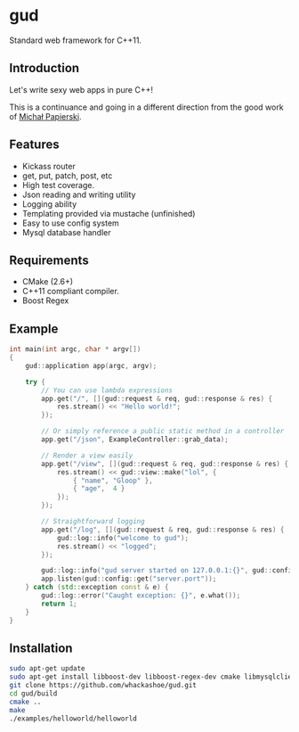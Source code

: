 # gud

Standard web framework for C++11.

## Introduction

Let's write sexy web apps in pure C++!

This is a continuance and going in a different direction from the good work of [Michał Papierski](https://github.com/mpapierski/web).

## Features

* Kickass router
* get, put, patch, post, etc
* High test coverage.
* Json reading and writing utility
* Logging ability
* Templating provided via mustache (unfinished)
* Easy to use config system
* Mysql database handler

## Requirements

* CMake (2.6+)
* C++11 compliant compiler.
* Boost Regex

## Example

```cpp
int main(int argc, char * argv[])
{
	gud::application app(argc, argv);

	try {
		// You can use lambda expressions
		app.get("/", [](gud::request & req, gud::response & res) {
			res.stream() << "Hello world!";
		});

		// Or simply reference a public static method in a controller
		app.get("/json", ExampleController::grab_data);

		// Render a view easily
		app.get("/view", [](gud::request & req, gud::response & res) {
			res.stream() << gud::view::make("lol", {
				{ "name", "Gloop" },
				{ "age",  4 }
			});
		});

		// Straightforward logging
		app.get("/log", [](gud::request & req, gud::response & res) {
		    gud::log::info("welcome to gud");
    		res.stream() << "logged";
		});

		gud::log::info("gud server started on 127.0.0.1:{}", gud::config::get("server.port"));
		app.listen(gud::config::get("server.port"));
	} catch (std::exception const & e) {
		gud::log::error("Caught exception: {}", e.what());
		return 1;
	}
}
```

## Installation

```sh
sudo apt-get update
sudo apt-get install libboost-dev libboost-regex-dev cmake libmysqlclient-dev libmysqlcppconn-dev
git clone https://github.com/whackashoe/gud.git
cd gud/build
cmake ..
make
./examples/helloworld/helloworld
```